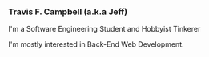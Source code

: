 ### Travis F. Campbell (a.k.a Jeff)

I'm a Software Engineering Student and Hobbyist Tinkerer 

I'm mostly interested in Back-End Web Development. 
